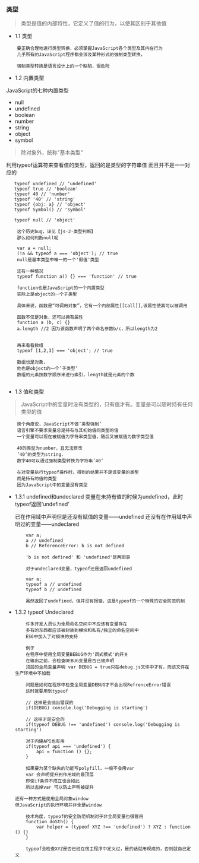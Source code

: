 ### 类型

> 类型是值的内部特性，它定义了值的行为，以使其区别于其他值

- 1.1 类型

```
    要正确合理地进行类型转换，必须掌握JavaScript各个类型及其内在行为
    几乎所有的JavaScript程序都会涉及某种形式的强制类型转换，

    强制类型转换是语言设计上的一个缺陷，很危险

```

- 1.2 内置类型

 JavaScript的七种内置类型
- null
- undefined
- boolean
- number
- string
- object
- symbol

> 除对象外，统称"基本类型"

利用typeof运算符来查看值的类型，返回的是类型的字符串值
而且并不是一一对应的
```
   typeof undefined // 'undefined' 
   typeof true // 'boolean' 
   typeof 40 // 'number' 
   typeof '40' // 'string' 
   typeof {obj: a} // 'object' 
   typeof Symbol() // 'symbol' 

   typeof null // 'object'
```

```
    这个历史bug，详见【js-2-类型判断】
    那么如何判断null呢

    var a = null;
    (!a && typeof a === 'object'); // true
    null是基本类型中唯一的一个'假值'类型

    还有一种情况
    typeof function a() {} === 'function' // true

    function也是JavaScript的一个内置类型
    实际上是object的一个子类型

    具体来说，函数是“可调用对象”，它有一个内部属性[[Call]],该属性使其可以被调用

    函数不仅是对象，还可以拥有属性
    function a (b, c) {}
    a.length //2 因为该函数声明了两个命名参数b/c，所以length为2


    再来看看数组
    typeof [1,2,3] === 'object'; // true

    数组也是对象，
    他也是object的一个’子类型‘
    数组的元素按数字顺序来进行索引，length就是元素的个数
    
```

- 1.3 值和类型

> JavaScript中的变量时没有类型的，只有值才有。变量是可以随时持有任何类型的值

```
    换个角度说，JavaScript不做’类型强制‘
    语言引擎不要求变量总是持有与其初始值同类型的值
    一个变量可以现在被赋值为字符串类型值，随后又被赋值为数字类型值

    40的类型为number，且无法修改
    ’40‘的类型为string，
    数字40可以通过强制类型转换为字符串’40‘

    在对变量执行typeof操作时，得到的结果并不是该变量的类型
    而是持有的值的类型
    因为JavaScript中的变量没有类型
```
 - 1.3.1 undefined和undeclared
    变量在未持有值的时候为undefined，此时typeof返回'undefined'

    已在作用域中声明但是还没有赋值的变量——undefined
    还没有在作用域中声明过的变量——undeclared

    ```
        var a;
        a // undefined
        b // ReferenceError: b is not defined

        'b is not defined' 和 'undefined'是两回事

        对于undeclared变量，typeof还是返回undefined

        var a;
        typeof a // undefined
        typeof b // undefined

        虽然返回了undefined，但并没有报错，这是typeof的一个特殊的安全防范机制

    ```

 - 1.3.2 typeof Undeclared

    ```
        许多开发人员认为全局命名空间中不应该有变量存在
        多有的东西都应该被封装到模块和私有/独立的命名空间中
        ES6中加入了对模块的支持

    ```

    ```
        例子
        在程序中使用全局变量BEBUG作为'调式模式'的开关
        在输出之前，会检查DEBUG变量是否已被声明
        顶层的全局变量声明 var DEBUG = true只在debug.js文件中才有，而该文件在生产环境中不加载

        问题是如何在程序中检查全局变量DEBUG才不会出现RefrenceError错误
        这时就要用到typeof

        // 这样是会抛出错误的
        if(DEBUG) console.log('Debugging is starting')

        // 这样才是安全的
        if(typeof DEBUG !== 'undefined') console.log('Debugging is starting')

    ```

    ```
        对于内建API也有用
        if(typeof api === 'undefined') {
            api = function () {};
        }

        如果要为某个缺失的功能写polyfill，一般不会用var
        var 会声明提升到作用域的最顶层
        即使if条件不成立也会如此
        所以去掉var 可以防止声明被提升
    ```

    ```
    还有一种方式是使用全局对象window
    但JavaScript的执行环境并非全是window
    ```

    ```
        技术角度，typeof的安全防范机制对于非全局变量也很管用
        function doSth() {
            var helper = (typeof XYZ !== 'undefined') ? XYZ : function () {}
        }

        typeof会检查XYZ是否已经在宿主程序中定义过，是的话就用现成的，否则就自己定义
    ```
